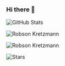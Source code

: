 ### Hi there 👋

<!--
**robsonkretzmannsilva/robsonkretzmannsilva** is a ✨ _special_ ✨ repository because its `README.md` (this file) appears on your GitHub profile.

Here are some ideas to get you started:

- 🔭 I’m currently working on ...
- 🌱 I’m currently learning ...
- 👯 I’m looking to collaborate on ...
- 🤔 I’m looking for help with ...
- 💬 Ask me about ...
- 📫 How to reach me: ...
- 😄 Pronouns: ...
- ⚡ Fun fact: ...
-->

![GitHub Stats](https://github-readme-stats.vercel.app/api?username=robsonkretzmannsilva&show_icons=true&theme=dark#gh-dark-mode-only)


![Robson Kretzmann](https://github-readme-stats.vercel.app/api?username=robsonkretzmannsilva&show_icons=true&theme=tokyonight) 

  ![Robson Kretzmann](https://github-readme-streak-stats.herokuapp.com/?user=robsonkretzmannsilva&theme=tokyonight) 
  
![Stars](https://github-readme-stats.vercel.app/api?username=robsonkretzmannsilva&show_icons=true&locale=en&count_private=true&hide_rank=true&custom_title=My%20GitHub%20Stats&disable_animations=true&theme=tokyonight)
